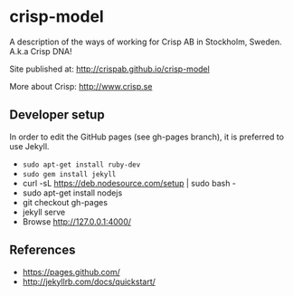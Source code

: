crisp-model
===========

A description of the ways of working for Crisp AB in Stockholm, Sweden. A.k.a Crisp DNA!

Site published at: http://crispab.github.io/crisp-model

More about Crisp: http://www.crisp.se


Developer setup
---------------
In order to edit the GitHub pages (see gh-pages branch), it is preferred to use Jekyll.
* `sudo apt-get install ruby-dev`
* `sudo gem install jekyll`
* curl -sL https://deb.nodesource.com/setup | sudo bash -
* sudo apt-get install nodejs
* git checkout gh-pages
* jekyll serve
* Browse http://127.0.0.1:4000/

References
----------
* https://pages.github.com/
* http://jekyllrb.com/docs/quickstart/
